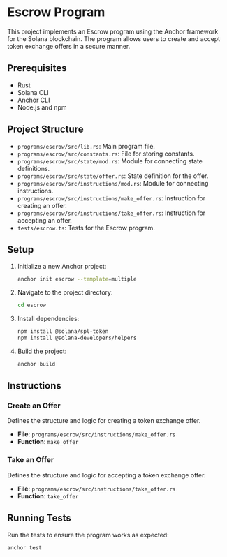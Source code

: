 # Escrow Program

This project implements an Escrow program using the Anchor framework for the Solana blockchain. The program allows users to create and accept token exchange offers in a secure manner.

## Prerequisites

- Rust
- Solana CLI
- Anchor CLI
- Node.js and npm

## Project Structure

- `programs/escrow/src/lib.rs`: Main program file.
- `programs/escrow/src/constants.rs`: File for storing constants.
- `programs/escrow/src/state/mod.rs`: Module for connecting state definitions.
- `programs/escrow/src/state/offer.rs`: State definition for the offer.
- `programs/escrow/src/instructions/mod.rs`: Module for connecting instructions.
- `programs/escrow/src/instructions/make_offer.rs`: Instruction for creating an offer.
- `programs/escrow/src/instructions/take_offer.rs`: Instruction for accepting an offer.
- `tests/escrow.ts`: Tests for the Escrow program.

## Setup

1. Initialize a new Anchor project:
    ```sh
    anchor init escrow --template=multiple
    ```

2. Navigate to the project directory:
    ```sh
    cd escrow
    ```

3. Install dependencies:
    ```sh
    npm install @solana/spl-token
    npm install @solana-developers/helpers
    ```

4. Build the project:
    ```sh
    anchor build
    ```

## Instructions

### Create an Offer

Defines the structure and logic for creating a token exchange offer.

- **File**: `programs/escrow/src/instructions/make_offer.rs`
- **Function**: `make_offer`

### Take an Offer

Defines the structure and logic for accepting a token exchange offer.

- **File**: `programs/escrow/src/instructions/take_offer.rs`
- **Function**: `take_offer`

## Running Tests

Run the tests to ensure the program works as expected:

```sh
anchor test
